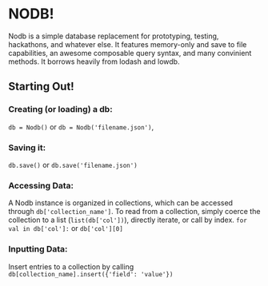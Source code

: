 # NODB!

Nodb is a simple database replacement for prototyping, testing, hackathons, and whatever else. It features memory-only and save to file capabilities, an awesome composable query syntax, and many convinient methods. It borrows heavily from lodash and lowdb.

## Starting Out!
### Creating (or loading) a db:
` db = Nodb() ` or ` db = Nodb('filename.json') `,
### Saving it:
` db.save() ` or ` db.save('filename.json') ` 
### Accessing Data:
A Nodb instance is organized in collections, which can be accessed through ` db['collection_name'] `.
To read from a collection, simply coerce the collection to a list (` list(db['col']) `), directly iterate, or call by index.
` for val in db['col']: ` or ` db['col'][0] `
### Inputting Data:
Insert entries to a collection by calling ` db[collection_name].insert({'field': 'value'}) `

